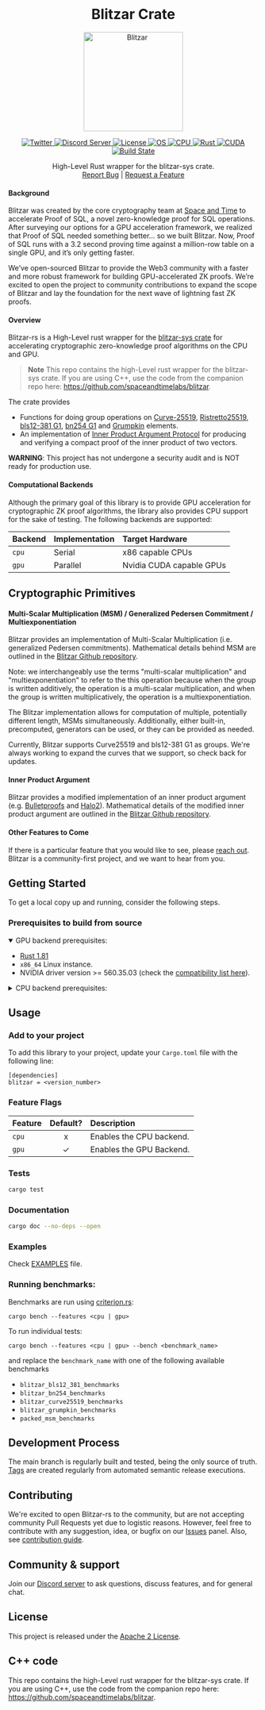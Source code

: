 <div id="top"></div>

<!-- PROJECT LOGO -->
<br />
<div align="center">
  <h1 align="center">Blitzar Crate</h1>

<picture>
  <source media="(prefers-color-scheme: dark)" width="200px" srcset="https://raw.githubusercontent.com/spaceandtimelabs/blitzar-rs/assets/logo_dark_background.png">
  <source media="(prefers-color-scheme: light)" width="200px" srcset="https://raw.githubusercontent.com/spaceandtimelabs/blitzar-rs/assets/logo_light_background.png">
  <img alt="Blitzar" width="200px" src="https://raw.githubusercontent.com/spaceandtimelabs/blitzar-rs/assets/logo_light_background.png">
</picture>

<p align="center">
  <a href="https://twitter.com/intent/follow?screen_name=spaceandtimedb">
    <img alt="Twitter" src="https://img.shields.io/twitter/follow/spaceandtimedb.svg?style=social&label=Follow">
  </a>

  <a href="http://discord.gg/SpaceandTimeDB">
    <img alt="Discord Server" src="https://img.shields.io/discord/953025874154893342?logo=discord">
  </a>
  
  <a href="https://github.com/spaceandtimelabs/blitzar-rs/blob/main/LICENSE">
    <img alt="License" src="https://img.shields.io/badge/License-Apache_2.0-blue.svg">
    </a>
  </a>

  <a href="https://www.linux.org/">
    <img alt="OS" src="https://img.shields.io/badge/OS-Linux-blue?logo=linux">
    </a>
  </a>

  <a href="https://www.linux.org/">
    <img alt="CPU" src="https://img.shields.io/badge/CPU-x86-blue">
    </a>
  </a>

  <a href="https://www.rust-lang.org/">
    <img alt="Rust" src="https://img.shields.io/badge/rust-1.81-blue">
    </a>
  </a>

  <a href="https://developer.nvidia.com/cuda-downloads">
    <img alt="CUDA" src="https://img.shields.io/badge/CUDA-12.6.1-green?style=flat&logo=nvidia">
    </a>
  </a>

  <a href="https://github.com/spaceandtimelabs/blitzar-rs/actions/workflows/release.yml">
    <img alt="Build State" src="https://github.com/spaceandtimelabs/blitzar-rs/actions/workflows/release.yml/badge.svg">
  </a>

  <p align="center">
    High-Level Rust wrapper for the blitzar-sys crate.
    <br />
    <a href="https://github.com/spaceandtimelabs/blitzar-rs/issues">Report Bug</a>
    |
    <a href="https://github.com/spaceandtimelabs/blitzar-rs/issues">Request a Feature</a>
  </p>
</div>

#### Background
Blitzar was created by the core cryptography team at [Space and Time](https://www.spaceandtime.io/) to accelerate Proof of SQL, a novel zero-knowledge proof for SQL operations. After surveying our options for a GPU acceleration framework, we realized that Proof of SQL needed something better… so we built Blitzar. Now, Proof of SQL runs with a 3.2 second proving time against a million-row table on a single GPU, and it’s only getting faster.

We’ve open-sourced Blitzar to provide the Web3 community with a faster and more
robust framework for building GPU-accelerated ZK proofs. We’re excited to open
the project to community contributions to expand the scope of Blitzar and lay
the foundation for the next wave of lightning fast ZK proofs.

#### Overview
Blitzar-rs is a High-Level rust wrapper for the [blitzar-sys crate](https://github.com/spaceandtimelabs/blitzar/tree/main/rust/blitzar-sys) for accelerating cryptographic zero-knowledge proof algorithms on the CPU and GPU.
> **Note**
> This repo contains the high-Level rust wrapper for the blitzar-sys crate. If you are using C++, use the code from the companion repo here: https://github.com/spaceandtimelabs/blitzar.

The crate provides

* Functions for doing group operations on [Curve-25519](https://en.wikipedia.org/wiki/Curve25519), [Ristretto25519](https://ristretto.group/), [bls12-381 G1](https://electriccoin.co/blog/new-snark-curve/), [bn254 G1](https://hackmd.io/@jpw/bn254) and [Grumpkin](https://hackmd.io/@aztec-network/B19AA8812#Curve-cycles) elements.
* An implementation of [Inner Product Argument Protocol](https://eprint.iacr.org/2017/1066.pdf) for producing and verifying a compact proof of the inner product of two vectors.

**WARNING**: This project has not undergone a security audit and is NOT ready
for production use.

#### Computational Backends
Although the primary goal of this library is to provide GPU acceleration for cryptographic ZK proof algorithms, the library also provides CPU support for the sake of testing. The following backends are supported:

| Backend            | Implementation                                             | Target Hardware             |
| :---               | :---                                                       | :---                        |
| `cpu`             | Serial      | x86 capable CPUs |
| `gpu`             | Parallel   | Nvidia CUDA capable GPUs


## Cryptographic Primitives

#### Multi-Scalar Multiplication (MSM) / Generalized Pedersen Commitment / Multiexponentiation

Blitzar provides an implementation of Multi-Scalar Multiplication (i.e. generalized Pedersen commitments). Mathematical details behind MSM are outlined in the [Blitzar Github repository](https://github.com/spaceandtimelabs/blitzar#multi-scalar-multiplication-msm--generalized-pedersen-commitment--multiexponentiation).

Note: we interchangeably use the terms "multi-scalar multiplication" and "multiexponentiation" to refer to the this operation because when the group is written additively, the operation is a multi-scalar multiplication, and when the group is written multiplicatively, the operation is a multiexponentiation.

The Blitzar implementation allows for computation of multiple, potentially different length, MSMs simultaneously. Additionally, either built-in, precomputed, generators can be used, or they can be provided as needed.

Currently, Blitzar supports Curve25519 and bls12-381 G1 as groups. We're always working to expand the curves that we support, so check back for updates.

#### Inner Product Argument

Blitzar provides a modified implementation of an inner product argument (e.g. [Bulletproofs](https://eprint.iacr.org/2017/1066.pdf) and [Halo2](https://zcash.github.io/halo2/background/pc-ipa.html)). Mathematical details of the modified inner product argument are outlined in the [Blitzar Github repository](https://github.com/spaceandtimelabs/blitzar#inner-product-argument).

#### Other Features to Come

If there is a particular feature that you would like to see, please [reach out](https://github.com/spaceandtimelabs/blitzar/issues). Blitzar is a community-first project, and we want to hear from you.

## Getting Started

To get a local copy up and running, consider the following steps.

### Prerequisites to build from source

<details open>
<summary>GPU backend prerequisites:</summary>

* [Rust 1.81](https://www.rust-lang.org/tools/install)
* `x86_64` Linux instance.
* NVIDIA driver version >= 560.35.03 (check the [compatibility list here](https://docs.nvidia.com/cuda/cuda-toolkit-release-notes/index.html)).

</details>

<details>
<summary>CPU backend prerequisites:</summary>

You'll need the following requirements to run the environment:

* [Rust 1.81](https://www.rust-lang.org/tools/install)
* `x86_64` Linux instance.

</details>

## Usage

### Add to your project

To add this library to your project, update your `Cargo.toml` file with the following line:

```
[dependencies]
blitzar = <version_number>
```

### Feature Flags

| Feature            | Default? | Description |
| :---               |  :---:   | :---        |
| `cpu`          |    x     | Enables the CPU backend. |
| `gpu`            |    ✓     | Enables the GPU Backend. |

### Tests

```bash
cargo test
```

### Documentation

```bash
cargo doc --no-deps --open
```

### Examples

Check [EXAMPLES](docs/EXAMPLES.md) file.

### Running benchmarks:

Benchmarks are run using [criterion.rs](https://github.com/bheisler/criterion.rs):
```
cargo bench --features <cpu | gpu>
```
To run individual tests:
```
cargo bench --features <cpu | gpu> --bench <benchmark_name>
```
and replace the `benchmark_name` with one of the following available benchmarks
- `blitzar_bls12_381_benchmarks`
- `blitzar_bn254_benchmarks`
- `blitzar_curve25519_benchmarks`
- `blitzar_grumpkin_benchmarks`
- `packed_msm_benchmarks`

## Development Process

The main branch is regularly built and tested, being the only source of truth. [Tags](https://github.com/spaceandtimelabs/blitzar-rs/tags) are created regularly from automated semantic release executions. 

## Contributing

We're excited to open Blitzar-rs to the community, but are not accepting community Pull Requests yet due to logistic reasons. However, feel free to contribute with any suggestion, idea, or bugfix on our [Issues](https://github.com/spaceandtimelabs/blitzar-rs/issues) panel. Also, see [contribution guide](CONTRIBUTING.md).

## Community & support

Join our [Discord server](https://discord.com/invite/SpaceandTimeDB) to ask questions, discuss features, and for general chat.

## License

This project is released under the [Apache 2 License](LICENSE).
  
## C++ code

This repo contains the high-Level rust wrapper for the blitzar-sys crate. If you are using C++, use the code from the companion repo here: https://github.com/spaceandtimelabs/blitzar.
